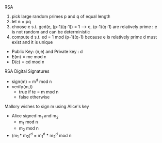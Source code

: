 RSA
1. pick large random primes p and q of equal length
2. let n = pq
3. choose e s.t. gcd(e, (p-1)(q-1)) = 1 --> e, (p-1)(q-1) are relatively prime : e is not random and can be deterministic
4. compute d s.t. ed = 1 mod (p-1)(q-1) because e is relatively prime d must exist and it is unique
- Public Key: (n,e) and Private key : d
- E(m) = me mod n
- D(c) = cd mod n

RSA Digital Signatures 
- sign(m) = m<sup>d</sup> mod n 
- verify(m,t)
  - true if t<up>e</sup> = m mod n
  - false otherwise

Mallory wishes to sign m using Alice's key 
- Alice signed m<sub>1</sub> and m<sub>2</sub>
  - m<sub>1</sub> mod n
  - m<sub>2</sub> mod n
- (m<sub>1</sub> * m<sub>2</sub>)<sup>d</sup> = m<sub>1</sub><sup>d</sup> * m<sub>2</sub><sup>d</sup> mod n
